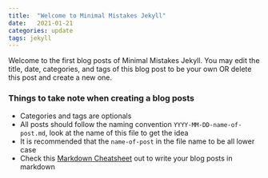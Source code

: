 ```yaml
---
title:  "Welcome to Minimal Mistakes Jekyll"
date:   2021-01-21
categories: update
tags: jekyll
---
```


Welcome to the first blog posts of Minimal Mistakes Jekyll. You may edit the title, date, categories, and tags of this blog post to be your own OR delete this post and create a new one.

### Things to take note when creating a blog posts

- Categories and tags are optionals
- All posts should follow the naming convention `YYYY-MM-DD-name-of-post.md`, look at the name of this file to get the idea
- It is recommended that the `name-of-post` in the file name to be all lower case  
- Check this [Markdown Cheatsheet](https://github.com/adam-p/markdown-here/wiki/Markdown-Cheatsheet) out to write your blog posts in markdown
